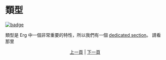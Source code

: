 # 類型

[![badge](https://img.shields.io/endpoint.svg?url=https%3A%2F%2Fgezf7g7pd5.execute-api.ap-northeast-1.amazonaws.com%2Fdefault%2Fsource_up_to_date%3Fowner%3Derg-lang%26repos%3Derg%26ref%3Dmain%26path%3Ddoc/EN/syntax/15_type.md%26commit_hash%3Dd15cbbf7b33df0f78a575cff9679d84c36ea3ab1)](https://gezf7g7pd5.execute-api.ap-northeast-1.amazonaws.com/default/source_up_to_date?owner=erg-lang&repos=erg&ref=main&path=doc/EN/syntax/15_type.md&commit_hash=d15cbbf7b33df0f78a575cff9679d84c36ea3ab1)

類型是 Erg 中一個非常重要的特性，所以我們有一個 [dedicated section](./type/01_type_system.md)。 請看那里

<p align='center'>
     <a href='./14_set.md'>上一頁</a> | <a href='./16_iterator.md'>下一頁</a>
</p>